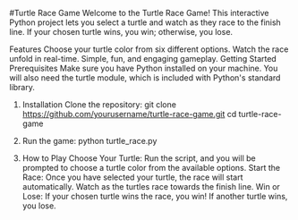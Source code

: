 #Turtle Race Game
Welcome to the Turtle Race Game! This interactive Python project lets you select a turtle and watch as they race to the finish line. If your chosen turtle wins, you win; otherwise, you lose.

Features
    Choose your turtle color from six different options.
    Watch the race unfold in real-time.
    Simple, fun, and engaging gameplay.
    Getting Started
    Prerequisites
    Make sure you have Python installed on your machine. You will also need the turtle module, which is included with Python's standard library.

1. Installation
    Clone the repository:
      git clone https://github.com/yourusername/turtle-race-game.git
      cd turtle-race-game
2. Run the game:
  python turtle_race.py
  
3. How to Play
    Choose Your Turtle:
      Run the script, and you will be prompted to choose a turtle color from the available options.
    Start the Race:
      Once you have selected your turtle, the race will start automatically.
      Watch as the turtles race towards the finish line.
    Win or Lose:
      If your chosen turtle wins the race, you win!
      If another turtle wins, you lose.
